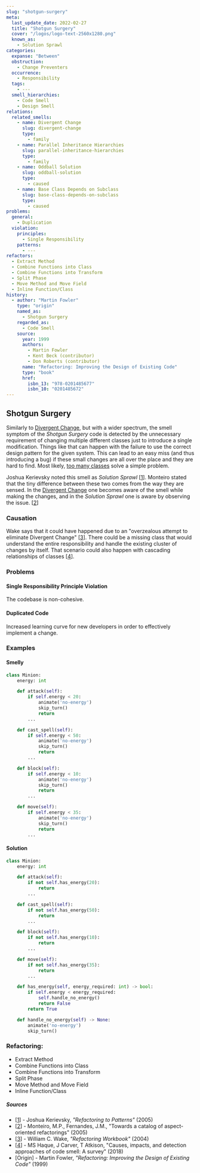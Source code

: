 ```yaml
---
slug: "shotgun-surgery"
meta:
  last_update_date: 2022-02-27
  title: "Shotgun Surgery"
  cover: "/logos/logo-text-2560x1280.png"
  known_as:
    - Solution Sprawl
categories:
  expanse: "Between"
  obstruction:
    - Change Preventers
  occurrence:
    - Responsibility
  tags:
    - ---
  smell_hierarchies:
    - Code Smell
    - Design Smell
relations:
  related_smells:
    - name: Divergent Change
      slug: divergent-change
      type:
        - family
    - name: Parallel Inheritance Hierarchies
      slug: parallel-inheritance-hierarchies
      type:
        - family
    - name: Oddball Solution
      slug: oddball-solution
      type:
        - caused
    - name: Base Class Depends on Subclass
      slug: base-class-depends-on-subclass
      type:
        - caused
problems:
  general:
    - Duplication
  violation:
    principles:
      - Single Responsibility
    patterns:
      - ---
refactors:
  - Extract Method
  - Combine Functions into Class
  - Combine Functions into Transform
  - Split Phase
  - Move Method and Move Field
  - Inline Function/Class
history:
  - author: "Martin Fowler"
    type: "origin"
    named_as:
      - Shotgun Surgery
    regarded_as:
      - Code Smell
    source:
      year: 1999
      authors:
        - Martin Fowler
        - Kent Beck (contributor)
        - Don Roberts (contributor)
      name: "Refactoring: Improving the Design of Existing Code"
      type: "book"
      href:
        isbn_13: "978-0201485677"
        isbn_10: "0201485672"
---
```


## Shotgun Surgery

Similarly to [Divergent Change](./divergent-change.md), but with a wider spectrum, the smell symptom of the _Shotgun Surgery_ code is detected by the unnecessary requirement of changing multiple different classes just to introduce a single modification. Things like that can happen with the failure to use the correct design pattern for the given system. This can lead to an easy miss (and thus introducing a bug) if these small changes are all over the place and they are hard to find. Most likely, [too many classes](./oddball-solution.md) solve a simple problem.

Joshua Kerievsky noted this smell as _Solution Sprawl_ [[1](#sources)]. Monteiro stated that the tiny difference between these two comes from the way they are sensed. In the [Divergent Change](./divergent-change.md) one becomes aware of the smell while making the changes, and in the _Solution Sprawl_ one is aware by observing the issue. [[2](#sources)]

### Causation

Wake says that it could have happened due to an "overzealous attempt to eliminate Divergent Change" [[3](#sources)]. There could be a missing class that would understand the entire responsibility and handle the existing cluster of changes by itself. That scenario could also happen with cascading relationships of classes [[4](#sources)].

### Problems

#### **Single Responsibility Principle Violation**

The codebase is non-cohesive.

#### **Duplicated Code**

Increased learning curve for new developers in order to effectively implement a change.

### Examples

<div class="example-block">

#### Smelly

```py
class Minion:
    energy: int

    def attack(self):
        if self.energy < 20:
            animate('no-energy')
            skip_turn()
            return
        ...

    def cast_spell(self):
        if self.energy < 50:
            animate('no-energy')
            skip_turn()
            return
        ...

    def block(self):
        if self.energy < 10:
            animate('no-energy')
            skip_turn()
            return
        ...

    def move(self):
        if self.energy < 35:
            animate('no-energy')
            skip_turn()
            return
        ...
```

#### Solution

```py
class Minion:
    energy: int

    def attack(self):
        if not self.has_energy(20):
            return
        ...

    def cast_spell(self):
        if not self.has_energy(50):
            return
        ...

    def block(self):
        if not self.has_energy(10):
            return
        ...

    def move(self):
        if not self.has_energy(35):
            return
        ...

    def has_energy(self, energy_required: int) -> bool:
        if self.energy < energy_required:
            self.handle_no_energy()
            return False
        return True

    def handle_no_energy(self) -> None:
        animate('no-energy')
        skip_turn()

```

</div>

### Refactoring:

- Extract Method
- Combine Functions into Class
- Combine Functions into Transform
- Split Phase
- Move Method and Move Field
- Inline Function/Class

##### Sources

- [[1](#sources)] - Joshua Kerievsky, _"Refactoring to Patterns"_ (2005)
- [[2](#sources)] - Monteiro, M.P., Fernandes, J.M., "Towards a catalog of aspect-oriented refactorings" (2005)
- [[3](#sources)] - William C. Wake, _"Refactoring Workbook"_ (2004)
- [[4](#sources)] - MS Haque, J Carver, T Atkison, "Causes, impacts, and detection approaches of code smell: A survey" (2018)
- [Origin] - Martin Fowler, _"Refactoring: Improving the Design of Existing Code"_ (1999)
